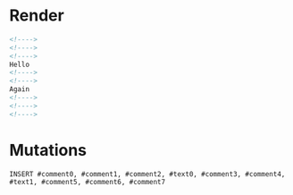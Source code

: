 # Render
```html
<!---->
<!---->
<!---->
Hello
<!---->
<!---->
Again
<!---->
<!---->
<!---->
```

# Mutations
```
INSERT #comment0, #comment1, #comment2, #text0, #comment3, #comment4, #text1, #comment5, #comment6, #comment7
```